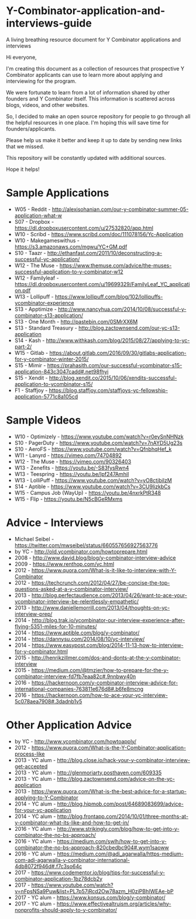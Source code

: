 # Y-Combinator-application-and-interviews-guide
A living breathing resource document for Y Combinator applications and interviews

Hi everyone,

I'm creating this document as a collection of resources that prospective Y Combinator applicants can use to learn more about applying and interviewing for the program.

We were fortunate to learn from a lot of information shared by other founders and Y Combinator itself. This information is scattered across blogs, videos, and other websites.

So, I decided to make an open source repository for people to go through all the helpful resources in one place. I'm hoping this will save time for founders/applicants.

Please help us make it better and keep it up to date by sending new links that we missed.

This repository will be constantly updated with additional sources.

Hope it helps!

# Sample Applications
* W05 - Reddit - http://alexisohanian.com/our-y-combinator-summer-05-application-what-w
* S07 - Dropbox - https://dl.dropboxusercontent.com/u/27532820/app.html
* W10 - Scribd - https://www.scribd.com/doc/111078156/Yc-Application
* W10 - Makegameswithus - https://s3.amazonaws.com/mgwu/YC+GM.pdf
* S10 - Taazr - http://ethanfast.com/2011/10/deconstructing-a-successful-yc-application/
* W12 - The Muse - https://www.themuse.com/advice/the-muses-successful-application-to-y-combinator-w12
* W12 - Familyleaf - https://dl.dropboxusercontent.com/u/19699329/FamilyLeaf_YC_application.pdf
* W13 - Lollipuff - https://www.lollipuff.com/blog/102/lollipuffs-ycombinator-experience
* S13 - Apptimize - http://www.nancyhua.com/2014/10/08/successful-y-combinator-s13-application/
* S13 - One Month - http://pastebin.com/0SMrXX6M
* S13 - Standard Treasury - http://blog.zactownsend.com/our-yc-s13-application
* S14 - Kash - http://www.withkash.com/blog/2015/08/27/applying-to-yc-part-2/
* W15 - Gitlab - https://about.gitlab.com/2016/09/30/gitlabs-application-for-y-combinator-winter-2015/
* S15 - Mimir - https://prahasith.com/our-successful-ycombinator-s15-application-843c3047cadd#.net98fhyi
* S15 - Xendit - http://blog.xendit.co/2015/10/06/xendits-successful-application-to-ycombinator-s15/
* F1 - Staffjoy - https://blog.staffjoy.com/staffjoys-yc-fellowship-application-5771c8a105cd

# Sample Videos
* W10 - Optimizely - https://www.youtube.com/watch?v=r0eySnNHNzk
* S10 - PagerDuty - https://www.youtube.com/watch?v=7nAYD5Ug23s
* S10 - AeroFS - https://www.youtube.com/watch?v=QfnbhqHef_k
* W11 - Lanyrd - https://vimeo.com/74704892
* W12 - The Muse - https://vimeo.com/90326403
* W13 - Zenefits - https://youtu.be/-S83fysRwn4
* W13 - Teespring - https://youtu.be/Ipf247AmhiI
* W13 - LolliPuff - https://www.youtube.com/watch?v=yO8ctjbiIzM
* S14 - Aptible - https://www.youtube.com/watch?v=3CU9lizkbCs
* W15 - Campus Job (WayUp) - https://youtu.be/4nxrkPtR348
* W15 - Flip - https://youtu.be/N5cBGeRMxms

# Advice - Interviews
* Michael Seibel - https://twitter.com/mwseibel/status/660557656927563776
* by YC - http://old.ycombinator.com/howtoprepare.html
* 2008 - http://www.david.blog/blog/y-combinator-interview-advice
* 2009 - https://www.renthop.com/yc.html
* 2012 - https://www.quora.com/What-is-it-like-to-interview-with-Y-Combinator
* 2012 - https://techcrunch.com/2012/04/27/be-concise-the-top-questions-asked-at-a-y-combinator-interview/
* 2013 - http://blog.perfectaudience.com/2013/04/26/want-to-ace-your-ycombinator-interview-be-relentlessly-empathetic/
* 2013 - http://www.daniellemorrill.com/2013/04/thoughts-on-yc-interview-prep/
* 2014 - http://blog.trak.io/ycombinator-our-interview-experience-after-flying-5351-miles-for-10-minutes/
* 2014 - https://www.aptible.com/blog/y-combinator/
* 2014 - https://dannysu.com/2014/08/10/yc-interview/
* 2014 - https://www.easypost.com/blog/2014-11-13-how-to-interview-for-y-combinator.html
* 2015 - http://henrikzillmer.com/dos-and-donts-at-the-y-combinator-interview
* 2015 - https://medium.com/@tmzier/how-to-prepare-for-the-y-combinator-interview-fd7fb7eaa82c#.9nnbwy40n 
* 2016 - https://hackernoon.com/y-combinator-interview-advice-for-international-companies-763811e676d8#.b6fe8mcng
* 2016 - https://hackernoon.com/how-to-ace-your-yc-interview-5c078aea7908#.3dadnb1v5

# Other Application Advice
* by YC - http://www.ycombinator.com/howtoapply/
* 2012 - https://www.quora.com/What-is-the-Y-Combinator-application-process-like
* 2013 - YC alum - http://blog.close.io/hack-your-y-combinator-interview-get-accepted
* 2013 - YC alum - http://glenmoriarty.posthaven.com/609335
* 2013 - YC alum - http://blog.zactownsend.com/advice-on-the-yc-application
* 2013 - https://www.quora.com/What-is-the-best-advice-for-a-startup-applying-to-Y-Combinator
* 2014 - YC alum - http://blog.hipmob.com/post/64689083699/advice-for-your-yc-application
* 2014 - YC alum - http://blog.frontapp.com/2014/10/01/three-months-at-y-combinator-what-its-like-and-how-to-get-in/
* 2016 - YC alum - http://www.strikingly.com/blog/how-to-get-into-y-combinator-the-no-bs-approach/
* 2016 - YC alum - https://medium.com/swlh/how-to-get-into-y-combinator-the-no-bs-approach-820cbedbc904#.wym1saoww
* 2016 - YC alum - https://medium.com/@adi_agarwalla/https-medium-com-adi-agarwalla-y-combinator-international-4db8072f946d#.f7c3so64c
* 2017 - https://www.codementor.io/blog/tips-for-successful-y-combinator-application-1bz78dcb2y
* 2017 - https://www.youtube.com/watch?v=nFpsNSa9Puw&list=PL7p57jRcd2Ow78azm_H0ziPBhIWEAe-bP
* 2017 - YC alum - https://www.konsus.com/blog/y-combinator/
* 2017 - YC alum - https://www.effectivealtruism.org/articles/why-nonprofits-should-apply-to-y-combinator/

